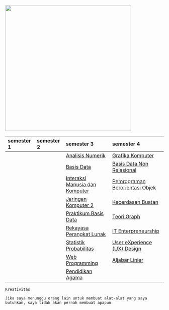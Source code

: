 <!-- ![](https://github.com/faizH3/tree/blob/master/ubd_logo1.png) -->
<img src="https://github.com/faizH3/tree/blob/master/ubd_logo1.png" width="400px"/>
 
| semester 1 | semester 2 |        semester 3 | semester 4 |
| :--- | :--- | :--- | :-- |
|  |  | [Analisis Numerik](https://github.com/faizH3/tree/tree/master/Semester%203/analisis%20numerik) | [Grafika Komputer]()|
|  |  | [Basis Data](https://github.com/faizH3/tree/tree/master/Semester%203/basis%20data) | [Basis Data Non Relasional](https://github.com/faizH3/tree/tree/master/semester%204/basis%20data%20non%20relasional)|
|  |  | [Interaksi Manusia dan Komputer]() |[Pemrograman Berorientasi Objek](https://github.com/faizH3/tree/tree/master/semester%204/OOP)|
|  |  | [Jaringan Komputer 2](https://github.com/faizH3/tree/tree/master/Semester%203/jaringan%20komputer2) |[Kecerdasan Buatan](https://github.com/faizH3/tree/tree/master/semester%204/Kecerdasan%20Buatan/part%201)|
|  |  | [Praktikum Basis Data](https://github.com/faizH3/tree/tree/master/Semester%203/praktikum%20basis%20data) |[Teori Graph]()|
|  |  | [Rekayasa Perangkat Lunak](https://github.com/faizH3/tree/tree/master/Semester%203/rekayasa%20perangkat%20lunak) |[IT Enterpreneurship](https://github.com/faizH3/tree/tree/master/semester%204/IT%20Enterpreanurship)|
|  |  | [Statistik Probabilitas](https://github.com/faizH3/tree/tree/master/Semester%203/statistik%20probabilitas) |[User eXperience (UX) Design]()|
|  |  | [Web Programming](https://github.com/faizH3/tree/tree/master/Semester%203/web%20programming) |[Aljabar Linier](https://github.com/faizH3/tree/tree/master/semester%204/aljabar%20linier)|
|  |  | [Pendidikan Agama](https://github.com/faizH3/tree/tree/master/Semester%203/pendidikan%20agama) |[]()|

 
```Kreativitas ```
 
 ```Jika saya menunggu orang lain untuk membuat alat-alat yang saya butuhkan, saya tidak akan pernah membuat apapun```
